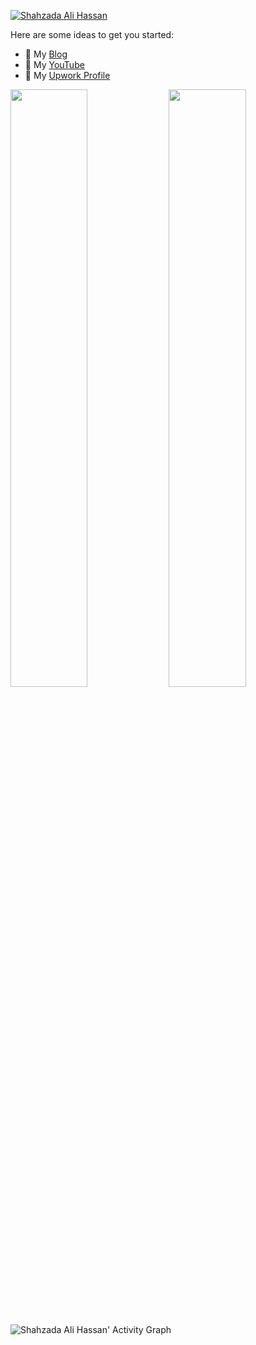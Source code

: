 
[![Shahzada Ali Hassan](https://shahzadaalihassan.com/images/social-sharing.png)](https://shahzadaalihassan.com/)


Here are some ideas to get you started:
- 🔭 My [Blog](https://shahzadaalihassan.com)
- 🌱 My [YouTube](https://www.youtube.com/channel/UC8tapbraiwvk5nnQW0Eqh9g)
- 👯 My [Upwork Profile](https://www.upwork.com/freelancers/~015b35831b56606433)


<p align="left">
  <img width="49.5%" src="https://github-readme-stats.vercel.app/api?username=HassanAMZ&show_icons=true&theme=gruvbox&hide_border=true" />
    <img width="49.5%" src="https://github-readme-streak-stats.herokuapp.com/?user=HassanAMZ&theme=gruvbox&hide_border=true" />
</p>
<br>

![Shahzada Ali Hassan' Activity Graph](https://activity-graph.herokuapp.com/graph?username=HassanAMZ&custom_title=HassanAMZ&theme=gruvbox&bg_color=282828&hide_border=true&line=d1a01f&point=c58545)
